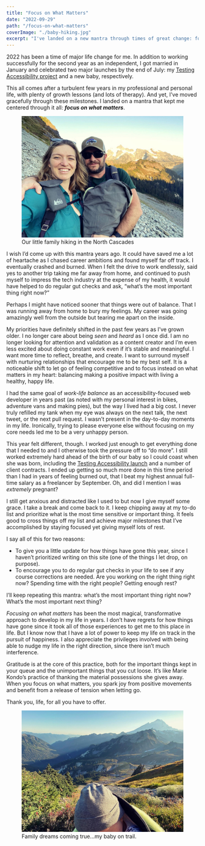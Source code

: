 ```yaml
---
title: "Focus on What Matters"
date: "2022-09-29"
path: "/focus-on-what-matters"
coverImage: "./baby-hiking.jpg"
excerpt: "I've landed on a new mantra through times of great change: focus on what matters. What's the most important thing right now?"
---
```


2022 has been a time of major life change for me. In addition to working successfully for the second year as an independent, I got married in January and celebrated two major launches by the end of July: my [Testing Accessibility project](/testing-accessibility) and a new baby, respectively.

This all comes after a turbulent few years in my professional and personal life, with plenty of growth lessons (and lots of therapy). And yet, I’ve moved gracefully through these milestones. I landed on a mantra that kept me centered through it all: **_focus on what matters_**.

<figure>
    <img alt="" src="./family-hiking.jpg" />
    <figcaption>Our little family hiking in the North Cascades</figcaption>
</figure>

I wish I’d come up with this mantra years ago. It could have saved me a lot of heartache as I chased career ambitions and found myself far off track. I eventually crashed and burned. When I felt the drive to work endlessly, said yes to another trip taking me far away from home, and continued to push myself to impress the tech industry at the expense of my health, it would have helped to do regular gut checks and ask, “what’s the most important thing right now?”

Perhaps I might have noticed sooner that things were out of balance. That I was running away from home to bury my feelings. My career was going amazingly well from the outside but tearing me apart on the inside.

My priorities have definitely shifted in the past few years as I’ve grown older. I no longer care about being _seen_ and _heard_ as I once did. I am no longer looking for attention and validation as a content creator and I’m even less excited about doing constant work even if it’s stable and meaningful. I want more time to reflect, breathe, and create. I want to surround myself with nurturing relationships that encourage me to be my best self. It is a noticeable shift to let go of feeling competitive and to focus instead on what matters in my heart: balancing making a positive impact with living a healthy, happy life.

I had the same goal of _work-life balance_ as an accessibility-focused web developer in years past (as noted with my personal interest in bikes, adventure vans and making pies), but the way I lived had a big cost. I never truly refilled my tank when my eye was always on the next talk, the next tweet, or the next pull request. I wasn’t present in the day-to-day moments in my life. Ironically, trying to please everyone else without focusing on my core needs led me to be a very unhappy person.

This year felt different, though. I worked just enough to get everything done that I needed to and I otherwise took the pressure off to “do more”. I still worked extremely hard ahead of the birth of our baby so I could coast when she was born, including the [Testing Accessibility launch](https://twitter.com/marcysutton/status/1547299758519099393) and a number of client contracts. I ended up getting so much more done in this time period than I had in years of feeling burned out, that I beat my highest annual full-time salary as a freelancer by September. Oh, and did I mention I was _extremely_ pregnant?

I still get anxious and distracted like I used to but now I give myself some grace. I take a break and come back to it. I keep chipping away at my to-do list and prioritize what is the most time sensitive or important thing. It feels good to cross things off my list and achieve major milestones that I’ve accomplished by staying focused yet giving myself lots of rest.

I say all of this for two reasons:

- To give you a little update for how things have gone this year, since I haven’t prioritized writing on this site (one of the things I let drop, on purpose).
- To encourage you to do regular gut checks in your life to see if any course corrections are needed. Are you working on the right thing right now? Spending time with the right people? Getting enough rest?

I’ll keep repeating this mantra: what’s the most important thing right now? What’s the most important next thing?

_Focusing on what matters_ has been the most magical, transformative approach to develop in my life in years. I don’t have regrets for how things have gone since it took all of those experiences to get me to this place in life. But I know now that I have a lot of power to keep my life on track in the pursuit of happiness. I also appreciate the privileges involved with being able to nudge my life in the right direction, since there isn’t much interference.

Gratitude is at the core of this practice, both for the important things kept in your queue and the unimportant things that you cut loose. It’s like Marie Kondo’s practice of thanking the material possessions she gives away. When you focus on what matters, you spark joy from positive movements and benefit from a release of tension when letting go.

Thank you, life, for all you have to offer.

<figure>
    <img alt="The top of a baby's head covered in a little gray hat, in the mountains" src="./baby-hiking.jpg" />
    <figcaption>Family dreams coming true...my baby on trail.</figcaption>
</figure>
